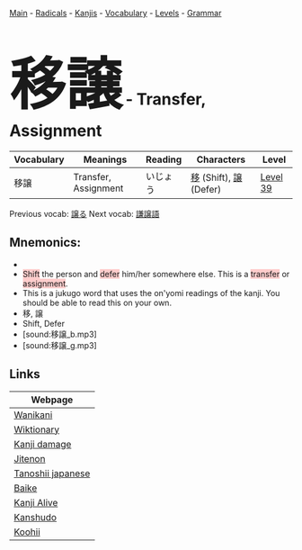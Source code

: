 <style> bigfont {font-size: 100px}</style>
[Main](../README.md) -
[Radicals](../radicals.md) -
[Kanjis](../kanjis.md) -
[Vocabulary](../vocabulary.md) -
[Levels](../levels.md) -
[Grammar](../grammar.md)
# <bigfont> 移譲</bigfont> - Transfer, Assignment 

| Vocabulary | Meanings | Reading | Characters | Level |
| --- | --- | --- | --- | --- |
| 移譲 | Transfer, Assignment | いじょう |  [移](../kanjis/移.md) (Shift), [譲](../kanjis/譲.md) (Defer) | [Level 39](../levels/wk_level39.md) |

Previous vocab: [譲る](譲る.md) Next vocab: [謙譲語](謙譲語.md) 

## Mnemonics:

* 
* <span style="background-color:#ffcccb"> Shift</span> the person and <span style="background-color:#ffcccb"> defer</span> him/her somewhere else. This is a <span style="background-color:#ffcccb"> transfer</span> or <span style="background-color:#ffcccb"> assignment</span>.
* This is a jukugo word that uses the on'yomi readings of the kanji. You should be able to read this on your own.
* 移, 譲
* Shift, Defer
* [sound:移譲_b.mp3]
* [sound:移譲_g.mp3]


## Links 

| Webpage |
| --- |
| [Wanikani          ](https://www.wanikani.com/kanji/移譲) |
| [Wiktionary        ](https://en.wiktionary.org/wiki/移譲) |
| [Kanji damage      ](http://www.kanjidamage.com/kanji/search?utf8=✓&q=移譲) |
| [Jitenon           ](https://jitenon.com/kanji/移譲) |
| [Tanoshii japanese ](https://www.tanoshiijapanese.com/dictionary/kanji.cfm?k=移譲) |
| [Baike             ](https://baike.baidu.com/item/移譲) |
| [Kanji Alive       ](https://app.kanjialive.com/移譲) |
| [Kanshudo          ](https://www.kanshudo.com/searchmn?q=移譲) |
| [Koohii            ](https://kanji.koohii.com/study/kanji/移譲) |
